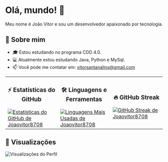 # Olá, mundo! 👋

Meu nome é João Vitor e sou um desenvolvedor apaixonado por tecnologia.

## 🚀 Sobre mim
- 🎓 Estou estudando no programa CDD 4.0.
- 💻 Atualmente estou estudando Java, Python e MySql.
- 📫 Você pode me contatar em: vitorsantanalins@gmail.com

<table style="width:100%; table-layout: fixed;">
  <tr>
    <td style="width:33.33%;">
      <h3 align="center">⚡ Estatísticas do GitHub</h3>
      <a href="https://github.com/anuraghazra/github-readme-stats">
        <img src="https://github-readme-stats.vercel.app/api?username=Joaovitor8708&show_icons=true&theme=radical" alt="Estatísticas do GitHub de Joaovitor8708">
      </a>
    </td>
    <td style="width:33.33%;">
      <h3 align="center">🛠️ Linguagens e Ferramentas</h3>
      <a href="https://github.com/anuraghazra/github-readme-stats">
        <img src="https://github-readme-stats.vercel.app/api/top-langs/?username=Joaovitor8708&layout=compact&langs_count=8&icons=true&theme=radical" alt="Linguagens Mais Usadas de Joaovitor8708">
      </a>
    </td>
    <td style="width:33.33%;">
      <h3 align="center">🔥 GitHub Streak</h3>
      <a href="https://git.io/streak-stats">
        <img src="https://github-readme-streak-stats.herokuapp.com?user=Joaovitor8708&theme=radical&hide_border=true&border_radius=1&date_format=M%20j%5B%2C%20Y%5D" alt="GitHub Streak de Joaovitor8708">
      </a>
    </td>
  </tr>
</table>

## 👀 Visualizações
![Visualizações do Perfil](https://komarev.com/ghpvc/?username=Joaovitor8708)
